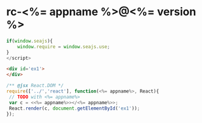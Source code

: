 # rc-<%= appname %>@<%= version %>

````js
if(window.seajs){
    window.require = window.seajs.use;
}
</script>
````

````html
<div id='ex1'>
</div>
````

````js
/** @jsx React.DOM */
require(['../','react'], function(<%= appname%>, React){
 // TODO with <%= appname%>
 var c = <<%= appname%>></<%= appname%>>;
 React.render(c, document.getElementById('ex1'));
});
````